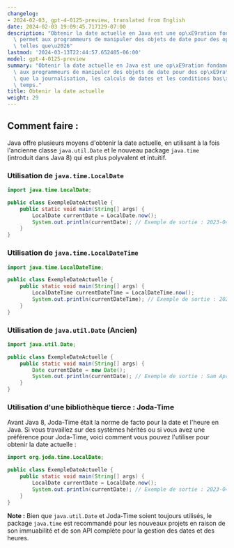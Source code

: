 ```yaml
---
changelog:
- 2024-02-03, gpt-4-0125-preview, translated from English
date: 2024-02-03 19:09:45.717129-07:00
description: "Obtenir la date actuelle en Java est une op\xE9ration fondamentale qui\
  \ permet aux programmeurs de manipuler des objets de date pour des op\xE9rations\
  \ telles que\u2026"
lastmod: '2024-03-13T22:44:57.652405-06:00'
model: gpt-4-0125-preview
summary: "Obtenir la date actuelle en Java est une op\xE9ration fondamentale qui permet\
  \ aux programmeurs de manipuler des objets de date pour des op\xE9rations telles\
  \ que la journalisation, les calculs de dates et les conditions bas\xE9es sur le\
  \ temps."
title: Obtenir la date actuelle
weight: 29
---
```


## Comment faire :
Java offre plusieurs moyens d'obtenir la date actuelle, en utilisant à la fois l'ancienne classe `java.util.Date` et le nouveau package `java.time` (introduit dans Java 8) qui est plus polyvalent et intuitif.

### Utilisation de `java.time.LocalDate`
```java
import java.time.LocalDate;

public class ExempleDateActuelle {
    public static void main(String[] args) {
        LocalDate currentDate = LocalDate.now();
        System.out.println(currentDate); // Exemple de sortie : 2023-04-01
    }
}
```

### Utilisation de `java.time.LocalDateTime`
```java
import java.time.LocalDateTime;

public class ExempleDateActuelle {
    public static void main(String[] args) {
        LocalDateTime currentDateTime = LocalDateTime.now();
        System.out.println(currentDateTime); // Exemple de sortie : 2023-04-01T12:34:56.789
    }
}
```

### Utilisation de `java.util.Date` (Ancien)
```java
import java.util.Date;

public class ExempleDateActuelle {
    public static void main(String[] args) {
        Date currentDate = new Date();
        System.out.println(currentDate); // Exemple de sortie : Sam Apr 01 12:34:56 BST 2023
    }
}
```

### Utilisation d'une bibliothèque tierce : Joda-Time
Avant Java 8, Joda-Time était la norme de facto pour la date et l'heure en Java. Si vous travaillez sur des systèmes hérités ou si vous avez une préférence pour Joda-Time, voici comment vous pouvez l'utiliser pour obtenir la date actuelle :
```java
import org.joda.time.LocalDate;

public class ExempleDateActuelle {
    public static void main(String[] args) {
        LocalDate currentDate = LocalDate.now();
        System.out.println(currentDate); // Exemple de sortie : 2023-04-01
    }
}
```
**Note :** Bien que `java.util.Date` et Joda-Time soient toujours utilisés, le package `java.time` est recommandé pour les nouveaux projets en raison de son immuabilité et de son API complète pour la gestion des dates et des heures.
